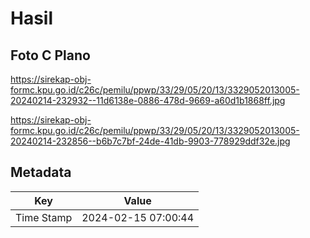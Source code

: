 # Hasil

## Foto C Plano

https://sirekap-obj-formc.kpu.go.id/c26c/pemilu/ppwp/33/29/05/20/13/3329052013005-20240214-232932--11d6138e-0886-478d-9669-a60d1b1868ff.jpg

https://sirekap-obj-formc.kpu.go.id/c26c/pemilu/ppwp/33/29/05/20/13/3329052013005-20240214-232856--b6b7c7bf-24de-41db-9903-778929ddf32e.jpg


## Metadata

| Key        | Value               |
| ---------- | ------------------- |
| Time Stamp | 2024-02-15 07:00:44 |



